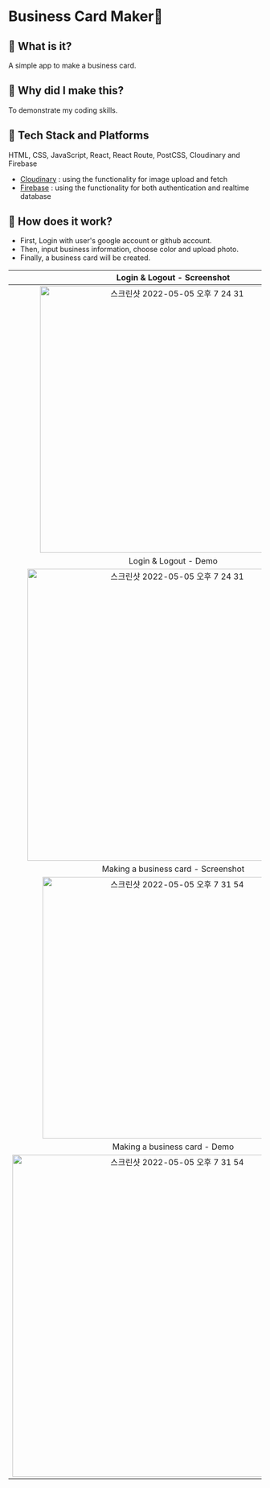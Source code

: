 # Business Card Maker:memo:
## 🌟 What is it?
A simple app to make a business card.

## 🌟 Why did I make this?
To demonstrate my coding skills.

## 🌟 Tech Stack and Platforms
HTML, CSS, JavaScript, React, React Route, PostCSS, Cloudinary and Firebase
- [Cloudinary](https://cloudinary.com/) : using the functionality for image upload and fetch
- [Firebase](https://firebase.google.com/) : using the functionality for both authentication and realtime database

## 🌟 How does it work?
- First, Login with user's google account or github account.
- Then, input business information, choose color and upload photo.
- Finally, a business card will be created.

|**Login & Logout - Screenshot**|
|:--:|
|<img width="530" alt="스크린샷 2022-05-05 오후 7 24 31" src="https://user-images.githubusercontent.com/53497516/207999055-942df09c-5297-484a-bccb-5e31fa215901.png">|
|Login & Logout - Demo|
|<img width="580" alt="스크린샷 2022-05-05 오후 7 24 31" src="https://user-images.githubusercontent.com/53497516/207996921-f90e9bbd-c054-4b78-bda6-709675be6bee.gif">|
|Making a business card - Screenshot|
|<img width="520" alt="스크린샷 2022-05-05 오후 7 31 54" src="https://user-images.githubusercontent.com/53497516/207997197-720fb585-8b16-4fdf-ac8d-4e4d92705a01.png">|
|Making a business card - Demo|
|<img width="640" alt="스크린샷 2022-05-05 오후 7 31 54" src="https://user-images.githubusercontent.com/53497516/207996356-b13705b0-657f-451d-8a70-a09553528606.gif">|



